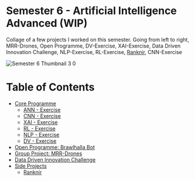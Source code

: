 # Semester 6 - Artificial Intelligence Advanced (WIP)

Collage of a few projects I worked on this semester. Going from left to right, MRR-Drones, Open Programme, DV-Exercise, XAI-Exercise, Data Driven Innovation Challenge, NLP-Exercise, RL-Exercise, [Ranknir](https://github.com/CrossyChainsaw/Ranknir), CNN-Exercise 

![Semester 6 Thumbnail 3 0](https://github.com/School-Semester-Summaries/AI-semester-6/assets/74303221/91e11702-5f64-40e8-8280-60d17c6beaaf)


# Table of Contents
- [Core Programme]()
  - [ANN - Exercise]()
  - [CNN - Exercise]()
  - [XAI - Exercise]()
  - [RL - Exercise]()
  - [NLP - Exercise]()
  - [DV - Exercise]()
- [Open Programme: Brawlhalla Bot]()
- [Group Project: MRR-Drones]()
- [Data Driven Innovation Challenge]()
- [Side Projects]()
  - [Ranknir](https://github.com/CrossyChainsaw/Ranknir) 
